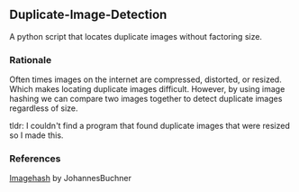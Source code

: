 ## Duplicate-Image-Detection
A python script that locates duplicate images without factoring size.

### Rationale
Often times images on the internet are compressed, distorted, or resized. Which makes locating duplicate images difficult. However, by using image hashing we can compare two images together to detect duplicate images regardless of size.

tldr: I couldn't find a program that found duplicate images that were resized so I made this.

### References
[Imagehash](https://github.com/JohannesBuchner/imagehash) by JohannesBuchner
